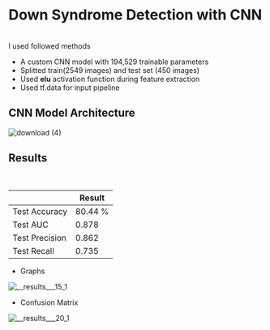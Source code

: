 # Down Syndrome Detection with CNN

<br>
I used followed methods<br>

* A custom CNN model with 194,529 trainable parameters
* Splitted train(2549 images) and test set (450 images) <br>
* Used <b>elu</b> activation function during feature extraction
* Used tf.data for input pipeline

## CNN Model Architecture

![download (4)](https://github.com/john-fante/down-syndrome-detection/assets/50263592/ec20f806-6dbc-4a02-96f9-afbca5855630)


## Results
<br>

|                | Result  |
|----------------|---------|
| Test Accuracy  | 80.44 % |
| Test AUC       | 0.878   |
| Test Precision | 0.862   |
| Test Recall    | 0.735   |

* Graphs
  
![__results___15_1](https://github.com/john-fante/down-syndrome-detection/assets/50263592/31faee4b-1e83-49e5-9ac4-e9827faf4c16)

* Confusion Matrix

![__results___20_1](https://github.com/john-fante/down-syndrome-detection/assets/50263592/778fb198-e0d8-4dfc-88b5-62a6cdf2eb92)
